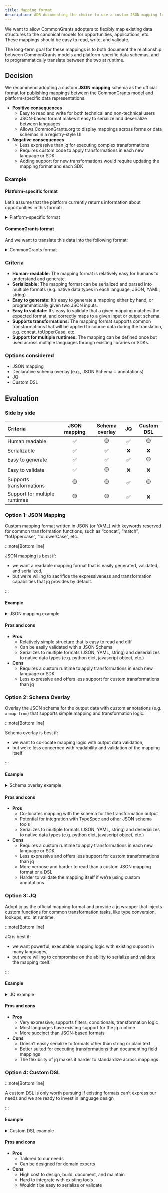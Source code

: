 ```yaml
---
title: Mapping format
description: ADR documenting the choice to use a custom JSON mapping format for translating between platform-specific grant data formats and the CommonGrants standard.
---
```


We want to allow CommonGrants adopters to flexibly map existing data structures to the canonical models for opportunities, applications, etc. These mappings should be easy to read, write, and validate.

The long-term goal for these mappings is to both document the relationship between CommonGrants models and platform-specific data schemas, and to programmatically translate between the two at runtime.

## Decision

We recommend adopting a custom **JSON mapping** schema as the official format for publishing mappings between the CommonGrants model and platform-specific data representations.

- **Positive consequences**  
  - Easy to read and write for both technical and non-technical users
  - JSON-based format makes it easy to serialize and deserialize between languages
  - Allows CommonGrants.org to display mappings across forms or data schemas in a registry-style UI
- **Negative consequences**  
  - Less expressive than jq for executing complex transformations
  - Requires custom code to apply transformations in each new language or SDK
  - Adding support for new transformations would require updating the mapping format and each SDK

### Example

#### Platform-specific format

Let’s assume that the platform currently returns information about opportunities in this format:

<details>
<summary>Platform-specific format</summary>

```json
{
  "data": {
    "agency_name": "Department of Examples",
    "opportunity_id": 12345,
    "opportunity_number": "ABC-123-XYZ-001",
    "opportunity_status": "posted",
    "opportunity_title": "Research into conservation techniques",
    "summary": {
      "applicant_types": [
        "state_governments"
      ],
      "archive_date": "2025-05-01",
      "award_ceiling": 100000,
      "award_floor": 10000,
      "forecasted_award_date": "2025-09-01",
      "forecasted_close_date": "2025-07-15",
      "forecasted_post_date": "2025-05-01"
    }
  }
}
```

</details>

#### CommonGrants format

And we want to translate this data into the following format:

<details>
<summary>CommonGrants format</summary>

```json
{ 
  "data": {
    "id": "30a12e5e-5940-4c08-921c-17a8960fcf4b",
    "title": "Research into conservation techniques",
    "status": {
      "value": "open",
      "description": "The opportunity is currently accepting applications"
    },
    "funding": {
      "minAwardAmount": {
        "amount": "10000.00",
        "currency": "USD"
      },
      "maxAwardAmount": {
        "amount": "100000.00",
        "currency": "USD"
      },
    },
    "keyDates": {
      "appOpens": {
        "name": "Open Date",
        "date": "2025-05-01",
        "description": "Applications begin being accepted"
      },
      "appDeadline": {
        "name": "Application Deadline",
        "date": "2025-07-15",
        "description": "Final submission deadline for all grant applications"
      },
      "otherDates": {
        "forecastedAwardDate": {
          "name": "Forecasted award date",
          "date": "2025-09-01",
          "description": "When we expect to announce awards for this opportunity."
        }
      }
    },
    "customFields": {
      "legacyId": {
        "name": "Legacy ID",
        "type": "number",
        "value": 12345,
        "description": "Unique identifier in legacy database"
      },
      "agencyName": {
        "name": "Agency",
        "type": "string",
        "value": "Department of Examples",
        "description": "Agency hosting the opportunity"
      },
      "applicantTypes": {
        "name": "Applicant types",
        "type": "array",
        "value": [
          "state_governments"
        ],
        "description": "Types of applicants eligible to apply"
      }
   }
}
```

</details>

### Criteria

- **Human-readable:** The mapping format is relatively easy for humans to understand and generate.  
- **Serializable:** The mapping format can be serialized and parsed into multiple formats (e.g. native data types in each language, JSON, YAML, string)  
- **Easy to generate:** It’s easy to generate a mapping either by hand, or programmatically given two JSON inputs.  
- **Easy to validate:** It’s easy to validate that a given mapping matches the expected format, and correctly maps to a given input or output schema.  
- **Supports transformations:** The mapping format supports common transformations that will be applied to source data during the translation, e.g. concat, toUpperCase, etc.  
- **Support for multiple runtimes:** The mapping can be defined once but used across multiple languages through existing libraries or SDKs.

### Options considered

- JSON mapping  
- Declarative schema overlay (e.g., JSON Schema \+ annotations)  
- JQ  
- Custom DSL

## Evaluation

### Side by side

| Criteria                      | JSON mapping | Schema overlay |  JQ   | Custom DSL |
| :---------------------------- | :----------: | :------------: | :---: | :--------: |
| Human readable                |      ✅       |       🟡        |   ✅   |     🟡      |
| Serializable                  |      ✅       |       ✅        |   ❌   |     ❌      |
| Easy to generate              |      ✅       |       ✅        |   ✅   |     🟡      |
| Easy to validate              |      ✅       |       🟡        |   ❌   |     ❌      |
| Supports transformations      |      🟡       |       🟡        |   ✅   |     🟡      |
| Support for multiple runtimes |      🟡       |       🟡        |   ✅   |     ❌      |

### Option 1: JSON Mapping

Custom mapping format written in JSON (or YAML) with keywords reserved for common transformation functions, such as “concat”, “match”, “toUppercase”, “toLowerCase”, etc.

:::note[Bottom line]

JSON mapping is best if:

- we want a readable mapping format that is easily generated, validated, and serialized,  
- but we’re willing to sacrifice the expressiveness and transformation capabilities that jq provides by default.

:::

#### Example

<details>
<summary>JSON mapping example</summary>

```json
{
  "mappings": {
    "data": {
      "title": "data.opportunity_title",
      "status": {
        "value": {
          "match": {
            "field": "data.opportunity_status",
            "case": {
              "forecasted": "forecasted",
              "posted": "open",
              "archived": "closed"
            },
            "default": "custom"
          }
        },
        "description": {
          "const": "The opportunity is currently accepting applications"
        }
      },
      "funding": {
        "minAwardAmount": {
          "amount": "data.summary.award_floor",
          "currency": { "const": "USD" }
        },
        "maxAwardAmount": {
          "amount": "data.summary.award_ceiling",
          "currency": { "const": "USD" }
        }
      },
      "keyDates": {
        "appOpens": {
          "date": "data.summary.forecasted_post_date",
          "name": { "const": "Open Date" },
          "description": { "const": "Applications begin being accepted" }
        },
        "appDeadline": {
          "date": "data.summary.forecasted_close_date",
          "name": { "const": "Application Deadline" },
          "description": { "const": "Final submission deadline for all grant applications" }
        },
        "otherDates": {
          "forecastedAwardDate": {
            "date": "data.summary.forecasted_award_date",
            "name": { "const": "Forecasted award date" },
            "description": { "const": "When we expect to announce awards for this opportunity." }
          }
        }
      },
      "customFields": {
        "legacyId": {
          "value": "data.opportunity_id",
          "name": { "const": "Legacy ID" },
          "type": { "const": "number" },
          "description": { "const": "Unique identifier in legacy database" }
        },
        "agencyName": {
          "value": "data.agency_name",
          "name": { "const": "Agency" },
          "type": { "const": "string" },
          "description": { "const": "Agency hosting the opportunity" }
        },
        "applicantTypes": {
          "value": "data.summary.applicant_types",
          "name": { "const": "Applicant types" },
          "type": { "const": "array" },
          "description": { "const": "Types of applicants eligible to apply" }
        }
      }
    }
  }
}
```

</details>

#### Pros and cons

- **Pros**  
  - Relatively simple structure that is easy to read and diff  
  - Can be easily validated with a JSON Schema  
  - Serializes to multiple formats (JSON, YAML, string) and deserializes to native data types (e.g. python dict, javascript object, etc.)
- **Cons**  
  - Requires a custom runtime to apply transformations in each new language or SDK  
  - Less expressive and offers less support for custom transformations than jq

### Option 2: Schema Overlay

Overlay the JSON schema for the output data with custom annotations (e.g. `x-map-from`) that supports simple mapping and transformation logic.

:::note[Bottom line]

Schema overlay is best if:

- we want to co-locate mapping logic with output data validation,  
- but we’re less concerned with readability and validation of the mapping itself

:::

#### Example

<details>
<summary>Schema overlay example</summary>

```json
{
  "type": "object",
  "properties": {
    "data": {
      "type": "object",
      "properties": {
        "title": {
          "type": "string",
          "x-map-from": "data.opportunity_title"
        },
        "status": {
          "type": "object",
          "properties": {
            "value": {
              "type": "string",
              "x-map-from": {
                "valueMap": {
                  "posted": "open"
                }
              }
            },
            "description": {
              "type": "string",
              "x-map-from": {
                "const": "The opportunity is currently accepting applications"
              }
            }
          }
        },
        "funding": {
          "type": "object",
          "properties": {
            "minAwardAmount": {
              "type": "object",
              "properties": {
                "amount": {
                  "type": "string",
                  "x-map-from": "data.summary.award_floor"
                },
                "currency": {
                  "type": "string",
                  "const": "USD"
                }
              }
            },
            "maxAwardAmount": {
              "type": "object",
              "properties": {
                "amount": {
                  "type": "string",
                  "x-map-from": "data.summary.award_ceiling"
                },
                "currency": {
                  "type": "string",
                  "const": "USD"
                }
              }
            }
          }
        },
        "keyDates": {
          "type": "object",
          "properties": {
            "appOpens": {
              "type": "object",
              "properties": {
                "date": {
                  "type": "string",
                  "x-map-from": "data.summary.forecasted_post_date"
                },
                "name": {
                  "type": "string",
                  "const": "Open Date"
                },
                "description": {
                  "type": "string",
                  "const": "Applications begin being accepted"
                }
              }
            },
            "appDeadline": {
              "type": "object",
              "properties": {
                "date": {
                  "type": "string",
                  "x-map-from": "data.summary.forecasted_close_date"
                },
                "name": {
                  "type": "string",
                  "const": "Application Deadline"
                },
                "description": {
                  "type": "string",
                  "const": "Final submission deadline for all grant applications"
                }
              }
            },
            "otherDates": {
              "type": "object",
              "properties": {
                "forecastedAwardDate": {
                  "type": "object",
                  "properties": {
                    "date": {
                      "type": "string",
                      "x-map-from": "data.summary.forecasted_award_date"
                    },
                    "name": {
                      "type": "string",
                      "const": "Forecasted award date"
                    },
                    "description": {
                      "type": "string",
                      "const": "When we expect to announce awards for this opportunity."
                    }
                  }
                }
              }
            }
          }
        },
        "customFields": {
          "type": "object",
          "properties": {
            "legacyId": {
              "type": "object",
              "properties": {
                "value": {
                  "type": "number",
                  "x-map-from": "data.opportunity_id"
                },
                "name": {
                  "type": "string",
                  "const": "Legacy ID"
                },
                "type": {
                  "type": "string",
                  "const": "number"
                },
                "description": {
                  "type": "string",
                  "const": "Unique identifier in legacy database"
                }
              }
            },
            "agencyName": {
              "type": "object",
              "properties": {
                "value": {
                  "type": "string",
                  "x-map-from": "data.agency_name"
                },
                "name": {
                  "type": "string",
                  "const": "Agency"
                },
                "type": {
                  "type": "string",
                  "const": "string"
                },
                "description": {
                  "type": "string",
                  "const": "Agency hosting the opportunity"
                }
              }
            },
            "applicantTypes": {
              "type": "object",
              "properties": {
                "value": {
                  "type": "array",
                  "x-map-from": "data.summary.applicant_types"
                },
                "name": {
                  "type": "string",
                  "const": "Applicant types"
                },
                "type": {
                  "type": "string",
                  "const": "array"
                },
                "description": {
                  "type": "string",
                  "const": "Types of applicants eligible to apply"
                }
              }
            }
          }
        }
      }
    }
  }
}
```

</details>

#### Pros and cons

- **Pros**  
  - Co-locates mapping with the schema for the transformation output  
  - Potential for integration with TypeSpec and other JSON schema tools  
  - Serializes to multiple formats (JSON, YAML, string) and deserializes to native data types (e.g. python dict, javascript object, etc.)
- **Cons**  
  - Requires a custom runtime to apply transformations in each new language or SDK  
  - Less expressive and offers less support for custom transformations than jq  
  - More verbose and harder to read than a custom JSON mapping format or a DSL  
  - Harder to validate the mapping itself if we’re using custom annotations

### Option 3: JQ

Adopt jq as the official mapping format and provide a jq wrapper that injects custom functions for common transformation tasks, like type conversion, lookups, etc. at runtime.

:::note[Bottom line]

JQ is best if:

- we want powerful, executable mapping logic with existing support in many languages,  
- but we’re willing to compromise on the ability to serialize and validate the mapping itself.

:::

#### Example

<details>
<summary>JQ example</summary>

```
{
  data: {
    title: .data.opportunity_title,
    status: {
      value: (
         { "posted": "open", "forecasted": "forecasted", "archived": "" }
         [.data.opportunity_status] // "custom"
      ),
      description: "The opportunity is currently accepting applications"
    },
    funding: {
      minAwardAmount: { 
        amount: (.data.summary.award_floor | tostring),
        currency: "USD"
      },
      maxAwardAmount: {
        amount: (.data.summary.award_ceiling | tostring),
        currency: "USD"
      }
    },
    keyDates: {
      appOpens: {
        name: "Open Date",
        date: .data.summary.forecasted_post_date,
        description: "Applications begin being accepted"
      },
      appDeadline: {
        name: "Application Deadline",
        date: .data.summary.forecasted_close_date,
        description: "Final submission deadline for all grant applications"
      },
      otherDates: {
        forecastedAwardDate: {
          name: "Forecasted award date",
          date: .data.summary.forecasted_award_date,
          description: "When we expect to announce awards for this opportunity."
        }
      }
    },
    customFields: {
      legacyId: {
        name: "Legacy ID",
        type: "number",
        value: .data.opportunity_id,
        description: "Unique identifier in legacy database"
      },
      agencyName: {
        name: "Agency",
        type: "string",
        value: .data.agency_name,
        description: "Agency hosting the opportunity"
      },
      applicantTypes: {
        name: "Applicant types",
        type: "array",
        value: .data.summary.applicant_types,
        description: "Types of applicants eligible to apply"
      }
    }
  }
}
```

</details>

#### Pros and cons

- **Pros**  
  - Very expressive, supports filters, conditionals, transformation logic  
  - Most languages have existing support for the jq runtime  
  - More succinct than JSON-based formats  
- **Cons**  
  - Doesn’t easily serialize to formats other than string or plain text  
  - Better suited for executing transformations than documenting field mappings  
  - The flexibility of jq makes it harder to standardize across mappings

### Option 4: Custom DSL

:::note[Bottom line]

A custom DSL is only worth pursuing if existing formats can’t express our needs and we are ready to invest in language design

:::

#### Example

<details>
<summary>Custom DSL example</summary>

```
map data.title from data.opportunity_title
map data.status.value = mapValue(data.opportunity_status, { posted: "open" })
map data.status.description = "The opportunity is currently accepting applications"
map data.funding.minAwardAmount.amount from data.summary.award_floor
map data.funding.maxAwardAmount.amount from data.summary.award_ceiling
map data.keyDates.appOpens.date from data.summary.forecasted_post_date
map data.keyDates.appDeadline.date from data.summary.forecasted_close_date
map data.keyDates.otherDates.forecastedAwardDate.date from data.summary.forecasted_award_date
map data.customFields.legacyId.value from data.opportunity_id
map data.customFields.agencyName.value from data.agency_name
map data.customFields.applicantTypes.value from data.summary.applicant_types
```

</details>

#### Pros and cons

- **Pros**  
  - Tailored to our needs  
  - Can be designed for domain experts  
- **Cons**  
  - High cost to design, build, document, and maintain  
  - Hard to integrate with existing tools  
  - Wouldn’t be easy to serialize or validate
